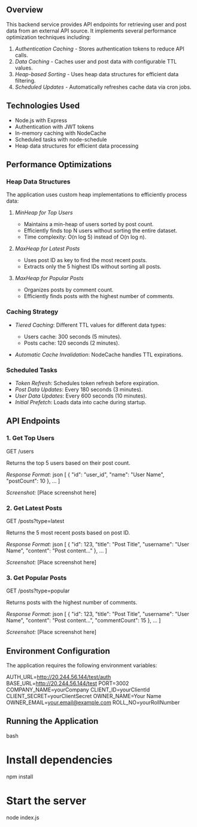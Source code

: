 ## Overview

This backend service provides API endpoints for retrieving user and post data from an external API source. It implements several performance optimization techniques including:

1. *Authentication Caching* - Stores authentication tokens to reduce API calls.
2. *Data Caching* - Caches user and post data with configurable TTL values.
3. *Heap-based Sorting* - Uses heap data structures for efficient data filtering.
4. *Scheduled Updates* - Automatically refreshes cache data via cron jobs.

## Technologies Used

- Node.js with Express
- Authentication with JWT tokens
- In-memory caching with NodeCache
- Scheduled tasks with node-schedule
- Heap data structures for efficient data processing

## Performance Optimizations

### Heap Data Structures

The application uses custom heap implementations to efficiently process data:

1. *MinHeap for Top Users*
   - Maintains a min-heap of users sorted by post count.
   - Efficiently finds top N users without sorting the entire dataset.
   - Time complexity: O(n log 5) instead of O(n log n).

2. *MaxHeap for Latest Posts*
   - Uses post ID as key to find the most recent posts.
   - Extracts only the 5 highest IDs without sorting all posts.

3. *MaxHeap for Popular Posts*
   - Organizes posts by comment count.
   - Efficiently finds posts with the highest number of comments.

### Caching Strategy

- *Tiered Caching*: Different TTL values for different data types:
  - Users cache: 300 seconds (5 minutes).
  - Posts cache: 120 seconds (2 minutes).
  
- *Automatic Cache Invalidation*: NodeCache handles TTL expirations.

### Scheduled Tasks

- *Token Refresh*: Schedules token refresh before expiration.
- *Post Data Updates*: Every 180 seconds (3 minutes).
- *User Data Updates*: Every 600 seconds (10 minutes).
- *Initial Prefetch*: Loads data into cache during startup.

## API Endpoints

### 1. Get Top Users


GET /users


Returns the top 5 users based on their post count.

*Response Format:*
json
[
  {
    "id": "user_id",
    "name": "User Name",
    "postCount": 10
  },
  ...
]


*Screenshot:*
[Place screenshot here]

### 2. Get Latest Posts


GET /posts?type=latest


Returns the 5 most recent posts based on post ID.

*Response Format:*
json
[
  {
    "id": 123,
    "title": "Post Title",
    "username": "User Name",
    "content": "Post content..."
  },
  ...
]


*Screenshot:*
[Place screenshot here]

### 3. Get Popular Posts


GET /posts?type=popular


Returns posts with the highest number of comments.

*Response Format:*
json
[
  {
    "id": 123,
    "title": "Post Title",
    "username": "User Name",
    "content": "Post content...",
    "commentCount": 15
  },
  ...
]


*Screenshot:*
[Place screenshot here]

## Environment Configuration

The application requires the following environment variables:


AUTH_URL=http://20.244.56.144/test/auth
BASE_URL=http://20.244.56.144/test
PORT=3002
COMPANY_NAME=yourCompany
CLIENT_ID=yourClientId
CLIENT_SECRET=yourClientSecret
OWNER_NAME=Your Name
OWNER_EMAIL=your.email@example.com
ROLL_NO=yourRollNumber


## Running the Application

bash
# Install dependencies
npm install

# Start the server
node index.js


